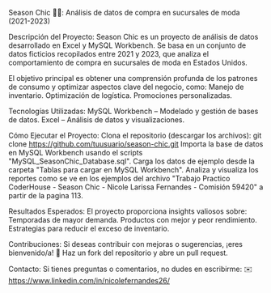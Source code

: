 Season Chic 👗🛒:
    Análisis de datos de compra en sucursales de moda (2021-2023)


Descripción del Proyecto:
    Season Chic es un proyecto de análisis de datos desarrollado en Excel y MySQL Workbench. Se basa en un conjunto de datos ficticios recopilados entre 2021 y 2023, que analiza el comportamiento de compra en sucursales de moda en Estados Unidos.


El objetivo principal es obtener una comprensión profunda de los patrones de consumo y optimizar aspectos clave del negocio, como:
    Manejo de inventario.
    Optimización de logística.
    Promociones personalizadas.


Tecnologías Utilizadas: 
    MySQL Workbench – Modelado y gestión de bases de datos.
    Excel – Análisis de datos y visualizaciones.


Cómo Ejecutar el Proyecto:
    Clona el repositorio (descargar los archivos): git clone https://github.com/tuusuario/season-chic.git
    Importa la base de datos en MySQL Workbench usando el scripts "MySQL_SeasonChic_Database.sql".
    Carga los datos de ejemplo desde la carpeta "Tablas para cargar en MySQL Workbench".
    Analiza y visualiza los reportes como se ve en los ejemplos del archivo "Trabajo Practico CoderHouse - Season Chic - Nicole Larissa Fernandes - Comisión 59420" a partir de la pagina 113.


Resultados Esperados:
    El proyecto proporciona insights valiosos sobre:
        Temporadas de mayor demanda.
        Productos con mejor y peor rendimiento.
        Estrategias para reducir el exceso de inventario.


Contribuciones: 
    Si deseas contribuir con mejoras o sugerencias, ¡eres bienvenido/a! 🚀 Haz un fork del repositorio y abre un pull request.


Contacto: 
    Si tienes preguntas o comentarios, no dudes en escribirme:
    ✉️ https://www.linkedin.com/in/nicolefernandes26/
